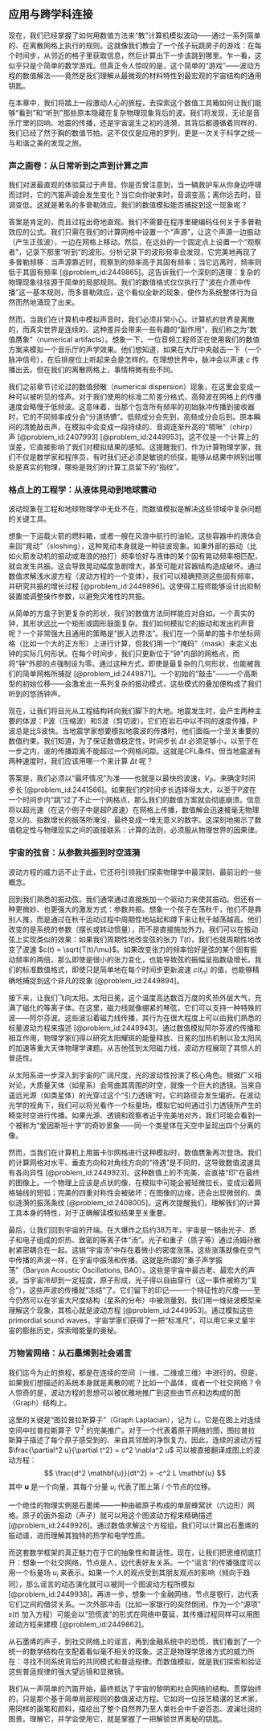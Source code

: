 ## 应用与跨学科连接

现在，我们已经掌握了如何用数值方法来“教”计算机模拟波动——通过一系列简单的、在离散网格上执行的规则。这就像我们教会了一个孩子玩跳房子的游戏：在每个时间步，从邻近的格子里获取信息，然后计算出下一步该跳到哪里。乍一看，这似乎只是个简单的数学游戏。但真正令人惊叹的是，这个简单的“游戏”——波动方程的数值解法——竟然是我们理解从最微观的材料特性到最宏观的宇宙结构的通用钥匙。

在本章中，我们将踏上一段激动人心的旅程，去探索这个数值工具箱如何让我们能够“看到”和“听到”那些原本隐藏在复杂物理现象背后的波。我们将发现，无论是音乐厅里的回响、地震的传播，还是宇宙诞生之初的涟漪，其背后都遵循着同样的、我们已经了然于胸的数值节拍。这不仅仅是应用的罗列，更是一次关于科学之统一与和谐之美的发现之旅。

### 声之画卷：从日常听到之声到计算之声

我们对波最直观的体验莫过于声音。你是否曾注意到，当一辆救护车从你身边呼啸而过时，它的汽笛声调会发生变化？当它向你驶来时，音调变高；离你远去时，音调变低。这就是著名的多普勒效应。我们的数值模拟能否捕捉到这一现象呢？

答案是肯定的，而且过程出奇地直观。我们不需要在程序里硬编码任何关于多普勒效应的公式。我们只需在我们的计算网格中设置一个“声源”，让这个声源一边振动（产生正弦波），一边在网格上移动。然后，在远处的一个固定点上设置一个“观察者”，记录下那里“听到”的波形。分析记录下的波形频率会发现，它完美地再现了多普勒频移：当声源靠近时，观察到的频率高于其固有频率；当它远离时，频率则低于其固有频率 [@problem_id:2449865]。这告诉我们一个深刻的道理：复杂的物理现象往往源于简单的局部规则。我们的数值格式仅仅执行了“波在介质中传播”这一基本规则，而多普勒效应，这个看似全新的现象，便作为系统整体行为自然而然地涌现了出来。

然而，当我们在计算机中模拟声音时，我们必须非常小心。计算机的世界是离散的，而真实世界是连续的。这种差异会带来一些有趣的“副作用”，我们称之为“数值赝象”（numerical artifacts）。想象一下，一位音频工程师正在使用我们的数值方案来模拟一个音乐厅的声学效果。他们想知道，如果在大厅中央敲击一下（一个脉冲信号），在后排座位上听起来会是怎样的。在理想世界中，脉冲会以声速 $c$ 传播出去。但在我们的离散网格上，事情稍微有些不同。

我们之前章节讨论过的数值频散（numerical dispersion）现象，在这里会变成一种可以被听见的怪声。对于我们使用的标准二阶差分格式，高频波在网格上的传播速度会略慢于低频波。这意味着，当那个包含所有频率的初始脉冲传播到接收器时，它的不同频率成分会“分道扬镳”。低频成分会先到，高频成分会后到。原本瞬间的清脆敲击声，在模拟中会变成一段持续的、音调逐渐升高的“啁啾”（chirp）声 [@problem_id:2407993] [@problem_id:2449953]。这不仅是一个计算上的误差，它直接影响了我们对模拟结果的感知。这提醒我们，作为计算物理学家，我们不仅是数学家和程序员，有时我们还必须是敏锐的侦探，能够从结果中辨别出哪些是真实的物理，哪些是我们的计算工具留下的“指纹”。

### 格点上的工程学：从液体晃动到地球震动

波动现象在工程和地球物理学中无处不在，而数值模拟是解决这些领域中复杂问题的关键工具。

想象一下运载火箭的燃料箱，或者一艘在风浪中航行的油轮。这些容器中的液体会来回“晃动”（sloshing），这种晃动本身就是一种驻波现象。如果外部的振动（比如火箭发动机的振动或海浪的拍打）频率恰好与液体的某个固有晃动频率相匹配，就会发生共振。这会导致晃动幅度急剧增大，甚至可能对容器结构造成破坏。通过数值求解浅水波方程（波动方程的一个变体），我们可以精确预测这些固有频率，并研究共振的增长过程 [@problem_id:2449896]。这使得工程师能够设计出抑制装置或调整操作参数，以避免灾难性的共振。

从简单的方盒子到更复杂的形状，我们的数值方法同样能应对自如。一个真实的钟，其形状远比一个矩形或圆形鼓面复杂。我们如何模拟它的振动和发出的声音呢？一个非常强大且通用的策略是“嵌入边界法”。我们在一个简单的笛卡尔坐标网格（比如一个大的正方形）上进行计算，但我们用一个“掩码”（mask）来定义出钟的实际几何形状。在每个时间步，我们只更新位于“钟”内部的网格点，而将“钟”外部的点强制设为零。通过这种方式，即使是最复杂的几何形状，也能被我们的简单网格所捕捉 [@problem_id:2449871]。一个初始的“敲击”——一个高斯型的初始位移——会激发出一系列复杂的振动模式，这些模式的叠加便构成了我们听到的悠扬钟声。

现在，让我们将目光从工程结构转向我们脚下的大地。地震发生时，会产生两种主要的体波：P波（压缩波）和S波（剪切波）。它们在岩石中以不同的速度传播，P波总是比S波快。当地震学家想要模拟地震波的传播时，他们面临一个至关重要的数值约束。我们知道，为了保证数值稳定性，时间步长 $\Delta t$ 必须足够小，以至于在一步之内，波的传播距离不能超过一个网格间距。这就是CFL条件。但当地震波有两种速度时，我们应该用哪一个来计算 $\Delta t$ 呢？

答案是，我们必须以“最坏情况”为准——也就是以最快的波速，$V_P$，来确定时间步长 [@problem_id:2441566]。如果我们的时间步长选择得太大，以至于P波在一个时间步内“跳”过了不止一个网格点，那么我们的数值方案就会彻底崩溃。信息将以超光速（在这个例子中是超P波速）在网格上传播，数值解会迅速被毫无物理意义的、指数增长的振荡所淹没，最终变成一堆无意义的数字。这深刻地揭示了数值稳定性与物理现实之间的直接联系：计算的法则，必须服从物理世界的因果律。

### 宇宙的弦音：从参数共振到时空涟漪

波动方程的威力远不止于此，它还将引领我们探索物理学中最深刻、最前沿的一些概念。

回到我们熟悉的振动弦。我们通常通过直接施加一个驱动力来使其振动。但还有一种更微妙、也更强大的激发方式：参数共振。想象一个孩子在荡秋千，他们不是靠别人推，而是通过在秋千运动过程中周期性地站起和蹲下来让秋千越荡越高。他们改变的是系统的参数（摆长或转动惯量），而不是直接施加外力。我们可以在振动弦上实现类似的效果：如果我们周期性地改变弦的张力 $T(t)$，我们也就周期性地改变了波速 $c(t) = \sqrt{T(t)/\mu}$。如果改变张力的频率恰好是弦的某个固有振动频率的两倍，那么即使是很小的张力变化，也能导致弦的振幅呈指数级增长。我们的标准数值格式，即使只是简单地在每个时间步更新波速 $c(t_n)$ 的值，也能够精确地捕捉到这个非凡的现象 [@problem_id:2449894]。

接下来，让我们飞向太阳。太阳日冕，这个温度高达数百万度的炙热外层大气，充满了磁化的等离子体。在这里，磁力线就像绷紧的琴弦，它们可以支持一种特殊的波——阿尔芬波。这些波沿着磁力线传播，其行为在很大程度上可以由我们熟悉的标量波动方程来描述 [@problem_id:2449943]。通过数值模拟阿尔芬波的传播和相互作用，物理学家们得以研究太阳耀斑的能量释放、日冕的加热机制以及太阳风的加速等重大天体物理学课题。从吉他弦到太阳磁力线，波动方程展现了其惊人的普适性。

从太阳系进一步深入到宇宙的广阔尺度，光的波动性扮演了核心角色。根据广义相对论，大质量天体（如星系）会弯曲其周围的时空，就像一个巨大的透镜。当来自遥远光源（如类星体）的光穿过这个“引力透镜”时，它的路径会发生偏折。在波动光学的视角下，我们可以将光看作一个标量场，模拟它如何通过引力透镜所产生的畸变时空进行传播。如果光源、透镜和观察者近乎完美地对齐，我们可能会看到一个被称为“爱因斯坦十字”的奇妙景象——同一个类星体在天空中呈现出四个分离的像。

然而，当我们在计算机上用笛卡尔网格进行这种模拟时，数值赝象再次登场。我们的计算网格对水平、垂直方向和对角线方向的“待遇”是不同的，这导致数值波速具有各向异性 [@problem_id:2449923]。这种数值上的不完美，会直接“印”在最终的图像上。一个物理上应该是点状的像，在模拟中可能会被轻微拉长，变成沿着网格轴线的短弧；完美的四重对称性会被破坏；在图像的边缘，还会出现微弱的、类似涟漪的振荡条纹 [@problem_id:2408005]。这再次提醒我们，理解我们的计算工具本身的特性，对于正确解读模拟结果至关重要。

最后，让我们回到宇宙的开端。在大爆炸之后约38万年，宇宙是一锅由光子、质子和电子组成的炽热、致密的等离子体“汤”。光子和重子（质子等）通过汤姆孙散射紧密耦合在一起。这锅“宇宙汤”中存在着微小的密度涨落，这些涨落就像在空气中传播的声波一样，在宇宙中振荡和传播。这就是所谓的“重子声学振荡”（Baryon Acoustic Oscillations, BAO）。这些是宇宙中最古老、最宏大的声波。当宇宙冷却到一定程度，原子形成，光子得以自由穿行（这一事件被称为“复合”），这些声波的传播就“冻结”了。它们留下的印记——一个特征性的尺度——至今仍然可以在宇宙大尺度结构（星系的分布）中被测量到。我们用一维驻波模型来理解这个现象，其核心就是波动方程 [@problem_id:2449953]。通过模拟这些 primordial sound waves，宇宙学家们获得了一把“标准尺”，可以用它来丈量宇宙的膨胀历史，探索暗能量的奥秘。

### 万物皆网络：从石墨烯到社会谣言

我们迄今为止的旅程，都是在连续的空间（一维、二维或三维）中进行的。但是，如果我们想描述的系统本身就是离散的呢？比如一个晶体，或者一个社交网络？令人惊奇的是，波动方程的思想可以被优雅地推广到这些由节点和边构成的图（Graph）结构上。

这里的关键是“图拉普拉斯算子”（Graph Laplacian），记为 $L$。它是在图上对连续空间中拉普拉斯算子 $\nabla^2$ 的完美推广。对于一个代表着原子网络的图，图拉普拉斯算子描述了每个原子感受到的、来自其邻居的净恢复力。因此，连续的波动方程 $\frac{\partial^2 u}{\partial t^2} = c^2 \nabla^2 u$ 可以被直接翻译成图上的波动方程：
$$
\frac{d^2 \mathbf{u}}{dt^2} = -c^2 L \mathbf{u}
$$
其中 $\mathbf{u}$ 是一个向量，其每个分量 $u_i$ 代表了图上第 $i$ 个节点的位移。

一个绝佳的物理实例是石墨烯——一种由碳原子构成的单层蜂窝状（六边形）网格。原子的面外振动（声子）就可以用这个图波动方程来精确描述 [@problem_id:2449926]。通过数值求解这个方程组，我们可以计算出石墨烯的振动谱，进而理解其独特的热学和电学性质。

而这套数学框架的真正魅力在于它的抽象性和普适性。现在，让我们把思维彻底打开：想象一个社交网络，节点是人，边代表好友关系。一个“谣言”的传播强度可以用一个标量场 $u_i$ 来表示。如果一个人的观点受到其朋友观点的影响（倾向于趋同），那么谣言的动态演化就可以被同一个图波动方程所模拟 [@problem_id:2449938]。再进一步，想象一个金融网络，节点是银行，边代表它们之间的借贷关系。一次外部冲击（比如一家银行的突然倒闭，作为一个“源项” $s(t)$ 加入方程）可能会以“恐慌波”的形式在网络中蔓延，其传播过程同样可以用图波动方程来建模 [@problem_id:2449862]。

从石墨烯的声子，到社交网络上的谣言，再到金融系统中的恐慌，我们看到了一个统一的数学结构在支配着看似毫不相关的现象。这正是物理学思维方式的威力所在：寻找不同系统背后的共同模式和普适规律。而数值模拟，就是我们探索和验证这些普适规律的强大望远镜和显微镜。

我们从一声简单的汽笛开始，最终抵达了宇宙的黎明和社会网络的结构。贯穿始终的，只是那个基于简单局部规则的数值波动方程。它如同一位技艺精湛的艺术家，用同样的画笔和颜料，描绘出了整个自然界乃至人类社会中千姿百态、波澜壮阔的图景。理解它，并学会使用它，就是掌握了一把解锁世界奥秘的钥匙。
